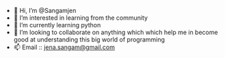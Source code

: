 - 👋 Hi, I’m @Sangamjen
- 👀 I’m interested in learning from the community
- 🌱 I’m currently learning python
- 💞️ I’m looking to collaborate on anything which which help me in become good at understanding this big world of programming
- 📫 Email :: jena.sangam@gmail.com

<!---
Sangamjen/Sangamjen is a ✨ special ✨ repository because its `README.md` (this file) appears on your GitHub profile.
You can click the Preview link to take a look at your changes.
--->
